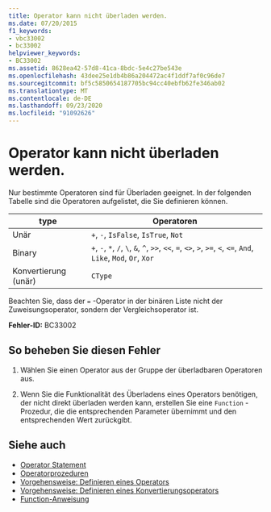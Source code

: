 ```yaml
---
title: Operator kann nicht überladen werden.
ms.date: 07/20/2015
f1_keywords:
- vbc33002
- bc33002
helpviewer_keywords:
- BC33002
ms.assetid: 8628ea42-57d8-41ca-8bdc-5e4c27be543e
ms.openlocfilehash: 43dee25e1db4b86a204472ac4f1ddf7af0c96de7
ms.sourcegitcommit: bf5c5850654187705bc94cc40ebfb62fe346ab02
ms.translationtype: MT
ms.contentlocale: de-DE
ms.lasthandoff: 09/23/2020
ms.locfileid: "91092626"
---
```

# <a name="operator-is-not-overloadable"></a>Operator kann nicht überladen werden.

Nur bestimmte Operatoren sind für Überladen geeignet. In der folgenden Tabelle sind die Operatoren aufgelistet, die Sie definieren können.  
  
|type|Operatoren|  
|----------|---------------|  
|Unär|`+`, `-`, `IsFalse`, `IsTrue`, `Not`|  
|Binary|`+`, `-`, `*`, `/`, `\`, `&`, `^`, `>>`, `<<`, `=`, `<>`, `>`, `>=`, `<`, `<=`, `And`, `Like`, `Mod`, `Or`, `Xor`|  
|Konvertierung (unär)|`CType`|  
  
 Beachten Sie, dass der `=` -Operator in der binären Liste nicht der Zuweisungsoperator, sondern der Vergleichsoperator ist.  
  
 **Fehler-ID:** BC33002  
  
## <a name="to-correct-this-error"></a>So beheben Sie diesen Fehler  
  
1. Wählen Sie einen Operator aus der Gruppe der überladbaren Operatoren aus.  
  
2. Wenn Sie die Funktionalität des Überladens eines Operators benötigen, der nicht direkt überladen werden kann, erstellen Sie eine `Function` -Prozedur, die die entsprechenden Parameter übernimmt und den entsprechenden Wert zurückgibt.  
  
## <a name="see-also"></a>Siehe auch

- [Operator Statement](../language-reference/statements/operator-statement.md)
- [Operatorprozeduren](../programming-guide/language-features/procedures/operator-procedures.md)
- [Vorgehensweise: Definieren eines Operators](../programming-guide/language-features/procedures/how-to-define-an-operator.md)
- [Vorgehensweise: Definieren eines Konvertierungsoperators](../programming-guide/language-features/procedures/how-to-define-a-conversion-operator.md)
- [Function-Anweisung](../language-reference/statements/function-statement.md)
